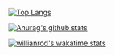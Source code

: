 [![Top Langs](https://github-readme-stats.vercel.app/api/top-langs/?username=xiaoyou66)](https://github.com/anuraghazra/github-readme-stats)

[![Anurag's github stats](https://github-readme-stats.vercel.app/api?username=xiaoyou66&theme=dracula)](https://github.com/anuraghazra/github-readme-stats)

[![willianrod's wakatime stats](https://github-readme-stats.vercel.app/api/wakatime?username=xiaoyou66)](https://github.com/anuraghazra/github-readme-stats)

<!--
**xiaoyou66/xiaoyou66** is a ✨ _special_ ✨ repository because its `README.md` (this file) appears on your GitHub profile.

Here are some ideas to get you started:

- 🔭 I’m currently working on ...
- 🌱 I’m currently learning ...
- 👯 I’m looking to collaborate on ...
- 🤔 I’m looking for help with ...
- 💬 Ask me about ...
- 📫 How to reach me: ...
- 😄 Pronouns: ...
- ⚡ Fun fact: ...
-->
